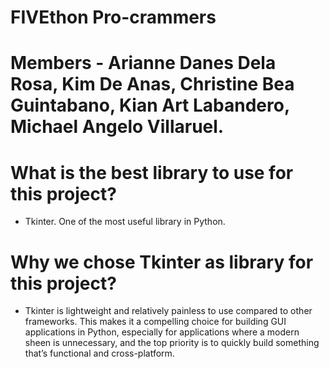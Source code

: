 # FIVEthon Pro-crammers
# Members - Arianne Danes Dela Rosa, Kim De Anas, Christine Bea Guintabano, Kian Art Labandero, Michael Angelo Villaruel.  

# What is the best library to use for this project?
- Tkinter. One of the most useful library in Python.

# Why we chose Tkinter as library for this project?
- Tkinter is lightweight and relatively painless to use compared to other frameworks. 
  This makes it a compelling choice for building GUI applications in Python, 
  especially for applications where a modern sheen is unnecessary, 
  and the top priority is to quickly build something that’s functional and cross-platform.

